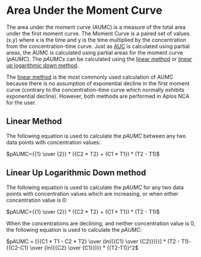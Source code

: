 # Area Under the Moment Curve

The area under the moment curve (AUMC) is a measure of the total area under the first moment curve. The Moment Curve is a paired set of values (x,y) where x is the time and y is the time multiplied by the concentration from the concentration-time curve. Just as [AUC](aucmethods.md) is calculated using partial areas, the AUMC is calculated using partial areas for the moment curve ($pAUMC$). The $pAUMCs$ can be calculated using the [linear method](#linear-method) or [linear up logarithmic down method](#linear-up-logarithmic-down-method). 

The [linear method](#linear-method) is the most commonly used calculation of AUMC because there is no assumption of exponential decline in the first moment curve (contrary to the concentration-time curve which normally exhibits exponential decline). However, both methods are performed in Aplos NCA for the user. 

## Linear Method

The following equation is used to calculate the $pAUMC$ between any two data points with concentration values:

$pAUMC={{1} \over {2}} * ({C2 * T2} + {C1 * T1}) * (T2 - T1)$

## Linear Up Logarithmic Down method

The following equation is used to calculate the $pAUMC$ for any two data points with concentration values which are increasing, or when either concentration value is 0:

$pAUMC={{1} \over {2}} * ({C2 * T2} + {C1 * T1}) * (T2 - T1)$

When the concentrations are declining, and neither concentration value is 0, the following equation is used to calculate the $pAUMC$:

$pAUMC = [{{C1 * T1 - C2 * T2} \over {ln({{C1} \over {C2}})}}] * (T2 - T1)-{{C2-C1} \over {ln({{C2} \over {C1}})}} * {(T2-T1)}^2$